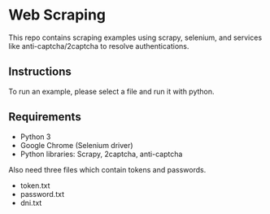 # Web Scraping

This repo contains scraping examples using scrapy, selenium, and services like anti-captcha/2captcha to resolve authentications.

## Instructions

To run an example, please select a file and run it with python.

## Requirements

- Python 3
- Google Chrome (Selenium driver)
- Python libraries: Scrapy, 2captcha, anti-captcha

Also need three files which contain tokens and passwords.

- token.txt
- password.txt
- dni.txt

